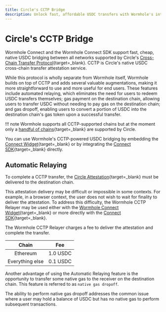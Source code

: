 ```yaml
---
title: Circle's CCTP Bridge
description: Unlock fast, affordable USDC transfers with Wormhole's integration of Circle's CCTP, featuring automatic relaying and native gas solutions.
---
```


# Circle's CCTP Bridge

Wormhole Connect and the Wormhole Connect SDK support fast, cheap, native USDC bridging between all networks supported by Circle's [Cross-Chain Transfer Protocol](https://www.circle.com/en/cross-chain-transfer-protocol){target=\_blank}. CCTP is Circle's native USDC cross-chain transfer attestation service.

While this protocol is wholly separate from Wormhole itself, Wormhole builds on top of CCTP and adds several valuable augmentations, making it more straightforward to use and more useful for end users. These features include automated relaying, which eliminates the need for users to redeem USDC transfers themselves; gas payment on the destination chain, allowing users to transfer USDC without needing to pay gas on the destination chain; and gas dropoff, enabling users to convert a portion of USDC into the destination chain's gas token upon a successful transfer.

!!! note
    Wormhole supports all CCTP-supported chains but at the moment only a [handful of chains](https://developers.circle.com/stablecoins/docs/supported-domains){target=\_blank} are supported by Circle.

You can use Wormhole's CCTP-powered USDC bridging by embedding the [Connect Widget](#){target=\_blank} or by integrating the [Connect SDK](#){target=\_blank} directly.

## Automatic Relaying

To complete a CCTP transfer, the [Circle Attestation](https://developers.circle.com/stablecoins/reference/getattestation){target=\_blank} must be delivered to the destination chain.

This attestation delivery may be difficult or impossible in some contexts. For example, in a browser context, the user does not wish to wait for finality to deliver the attestation. To address this difficulty, the Wormhole CCTP Relayer may be used either with the [Wormhole Connect Widget](#){target=\_blank} or more directly with the [Connect SDK](#){target=\_blank}.

The Wormhole CCTP Relayer charges a fee to deliver the attestation and complete the transfer.

|      Chain      |       Fee       |
|:---------------:|:---------------:|
|  Ethereum       |     1.0 USDC    |
| Everything else |     0.1 USDC    |

<!-- this is maybe the intended profit margin, but definitely not the total relaying cost, needs to be reviewed -->

Another advantage of using the Automatic Relaying feature is the opportunity to transfer some native gas to the receiver on the destination chain. This feature is referred to as `native gas dropoff`.

The ability to perform native gas dropoff addresses the common issue where a user may hold a balance of USDC but has no native gas to perform subsequent transactions.

<!-- 
!!! note
    Native gas dropoff is limited to TODO 
-->